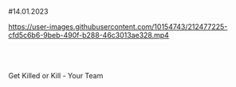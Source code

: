 #14.01.2023
<br>
<!-- blank line -->
https://user-images.githubusercontent.com/10154743/212477225-cfd5c6b6-9beb-490f-b288-46c3013ae328.mp4
<!-- blank line -->

<br>
<br><br>
Get Killed or Kill - Your Team<br>

